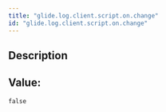 ```yaml
---
title: "glide.log.client.script.on.change"
id: "glide.log.client.script.on.change"
---
```

## Description



## Value: 
```
false
```